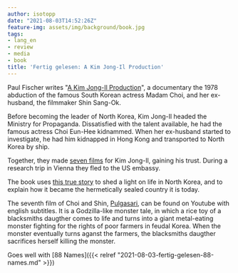 ```yaml
---
author: isotopp
date: "2021-08-03T14:52:26Z"
feature-img: assets/img/background/book.jpg
tags:
- lang_en
- review
- media
- book
title: 'Fertig gelesen: A Kim Jong-Il Production'
---
```


Paul Fischer writes "[A Kim Jong-Il Production](https://www.amazon.de/gp/product/B00OMH54L2)", a documentary the 1978 abduction of the famous South Korean actress Madam Choi, and her ex-husband, the filmmaker Shin Sang-Ok.

Before becoming the leader of North Korea, Kim Jong-Il headed the Ministry for Propaganda.
Dissatisfied with the talent available, he had the famous actress Choi Eun-Hee kidnammed.
When her ex-husband started to investigate, he had him kidnapped in Hong Kong and transported to North Korea by ship.

Together, they made [seven films](https://en.wikipedia.org/wiki/Abduction_of_Shin_Sang-ok_and_Choi_Eun-hee#Films) for Kim Jong-Il, gaining his trust.
During a research trip in Vienna they fled to the US embassy.

The book uses [this true story](https://en.wikipedia.org/wiki/Abduction_of_Shin_Sang-ok_and_Choi_Eun-hee) to shed a light on life in North Korea, and to explain how it became the hermetically sealed country it is today.

The seventh film of Choi and Shin, [Pulgasari](https://www.youtube.com/watch?v=eCKSR0JArUQ), can be found on Youtube with english subtitles. It is a Godzilla-like monster tale, in which a rice toy of a blacksmiths daugther comes to life and turns into a giant metal-eating monster fighting for the rights of poor farmers in feudal Korea. When the monster eventually turns aganst the farmers, the blacksmiths daugther sacrifices herself killing the monster.

Goes well with [88 Names]({{< relref "2021-08-03-fertig-gelesen-88-names.md" >}})
